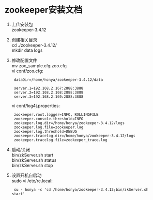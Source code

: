 # zookeeper安装文档    

1. 上传安装包  
    zookeeper-3.4.12

2. 创建相关目录  
    cd ./zookeeper-3.4.12/  
    mkdir data logs  

3. 修改配置文件   
    mv zoo_sample.cfg zoo.cfg  
    vi conf/zoo.cfg:  

        dataDir=/home/honya/zookeeper-3.4.12/data

        server.1=192.168.2.167:2888:3888
        server.2=192.168.2.168:2888:3888
        server.3=192.168.2.169:2888:3888

    vi conf/log4j.properties:  

        zookeeper.root.logger=INFO, ROLLINGFILE
        zookeeper.console.threshold=INFO
        zookeeper.log.dir=/home/honya/zookeeper-3.4.12/logs
        zookeeper.log.file=zookeeper.log
        zookeeper.log.threshold=DEBUG
        zookeeper.tracelog.dir=/home/honya/zookeeper-3.4.12/logs
        zookeeper.tracelog.file=zookeeper_trace.log

4. 启动/关闭  
	bin/zkServer.sh start  
	bin/zkServer.sh status  
	bin/zkServer.sh stop  

5. 设置开机自启动  
	sudo vi /etc/rc.local:  

        su - honya -c 'cd /home/honya/zookeeper-3.4.12;bin/zkServer.sh start'	
